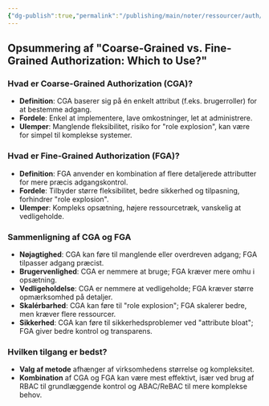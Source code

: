 ```yaml
---
{"dg-publish":true,"permalink":"/publishing/main/noter/ressourcer/auth/coarse-grained-vs-fine-grained/","title":"Coase vs Fine-Grained Authorization","tags":["læringsmål","systemudvikling","projektarbejde","programmering"],"created":"2024-09-03T14:31:15.984+02:00"}
---
```


## Opsummering af "Coarse-Grained vs. Fine-Grained Authorization: Which to Use?"

### Hvad er Coarse-Grained Authorization (CGA)?

- **Definition**: CGA baserer sig på én enkelt attribut (f.eks. brugerroller)
for at bestemme adgang.
- **Fordele**: Enkel at implementere, lave omkostninger, let at administrere.
- **Ulemper**: Manglende fleksibilitet, risiko for "role explosion", kan være
for simpel til komplekse systemer.

### Hvad er Fine-Grained Authorization (FGA)?

- **Definition**: FGA anvender en kombination af flere detaljerede attributter
for mere præcis adgangskontrol.
- **Fordele**: Tilbyder større fleksibilitet, bedre sikkerhed og tilpasning,
forhindrer "role explosion".
- **Ulemper**: Kompleks opsætning, højere ressourcetræk, vanskelig at vedligeholde.

### Sammenligning af CGA og FGA

- **Nøjagtighed**: CGA kan føre til manglende eller overdreven adgang; FGA
tilpasser adgang præcist.
- **Brugervenlighed**: CGA er nemmere at bruge; FGA kræver mere omhu i opsætning.
- **Vedligeholdelse**: CGA er nemmere at vedligeholde; FGA kræver større
opmærksomhed på detaljer.
- **Skalérbarhed**: CGA kan føre til "role explosion"; FGA skalerer bedre, men
kræver flere ressourcer.
- **Sikkerhed**: CGA kan føre til sikkerhedsproblemer ved "attribute bloat";
FGA giver bedre kontrol og transparens.

### Hvilken tilgang er bedst?

- **Valg af metode** afhænger af virksomhedens størrelse og kompleksitet.
- **Kombination** af CGA og FGA kan være mest effektivt, især ved brug af RBAC
til grundlæggende kontrol og ABAC/ReBAC til mere komplekse behov.


